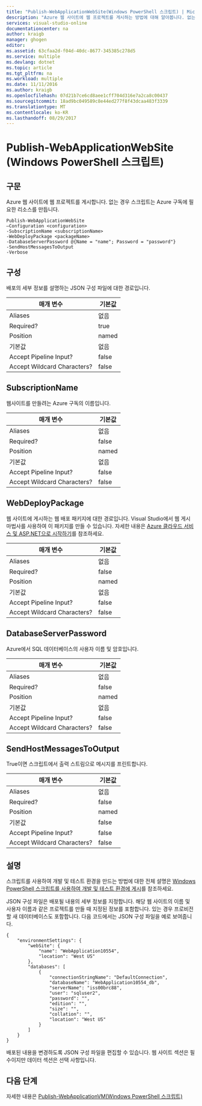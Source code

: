 ```yaml
---
title: "Publish-WebApplicationWebSite(Windows PowerShell 스크립트) | Microsoft Docs"
description: "Azure 웹 사이트에 웹 프로젝트를 게시하는 방법에 대해 알아봅니다. 없는 경우 이 스크립트는 Azure 구독에 필요한 리소스를 만듭니다."
services: visual-studio-online
documentationcenter: na
author: kraigb
manager: ghogen
editor: 
ms.assetid: 63cfaa2d-f04d-40dc-8677-345385c278d5
ms.service: multiple
ms.devlang: dotnet
ms.topic: article
ms.tgt_pltfrm: na
ms.workload: multiple
ms.date: 11/11/2016
ms.author: kraigb
ms.openlocfilehash: 07d21b7ce6cd8aee1cff704d316e7a2ca8c00437
ms.sourcegitcommit: 18ad9bc049589c8e44ed277f8f43dcaa483f3339
ms.translationtype: MT
ms.contentlocale: ko-KR
ms.lasthandoff: 08/29/2017
---
```

# <a name="publish-webapplicationwebsite-windows-powershell-script"></a>Publish-WebApplicationWebSite (Windows PowerShell 스크립트)
## <a name="syntax"></a>구문
Azure 웹 사이트에 웹 프로젝트를 게시합니다. 없는 경우 스크립트는 Azure 구독에 필요한 리소스를 만듭니다.

    Publish-WebApplicationWebSite
    –Configuration <configuration>
    -SubscriptionName <subscriptionName>
    -WebDeployPackage <packageName>
    -DatabaseServerPassword @{Name = "name"; Password = "password"}
    -SendHostMessagesToOutput
    -Verbose


## <a name="configuration"></a>구성
배포의 세부 정보를 설명하는 JSON 구성 파일에 대한 경로입니다.

| 매개 변수 | 기본값 |
| --- | --- |
| Aliases |없음 |
| Required? |true |
| Position |named |
| 기본값 |없음 |
| Accept Pipeline Input? |false |
| Accept Wildcard Characters? |false |

## <a name="subscriptionname"></a>SubscriptionName
웹사이트를 만들려는 Azure 구독의 이름입니다.

| 매개 변수 | 기본값 |
| --- | --- |
| Aliases |없음 |
| Required? |false |
| Position |named |
| 기본값 |없음 |
| Accept Pipeline Input? |false |
| Accept Wildcard Characters? |false |

## <a name="webdeploypackage"></a>WebDeployPackage
웹 사이트에 게시하는 웹 배포 패키지에 대한 경로입니다. Visual Studio에서 웹 게시 마법사를 사용하여 이 패키지를 만들 수 있습니다. 자세한 내용은 [Azure 클라우드 서비스 및 ASP.NET으로 시작하기](http://go.microsoft.com/fwlink/p/?LinkID=623089)를 참조하세요.

| 매개 변수 | 기본값 |
| --- | --- |
| Aliases |없음 |
| Required? |false |
| Position |named |
| 기본값 |없음 |
| Accept Pipeline Input? |false |
| Accept Wildcard Characters? |false |

## <a name="databaseserverpassword"></a>DatabaseServerPassword
Azure에서 SQL 데이터베이스의 사용자 이름 및 암호입니다.

| 매개 변수 | 기본값 |
| --- | --- |
| Aliases |없음 |
| Required? |false |
| Position |named |
| 기본값 |없음 |
| Accept Pipeline Input? |false |
| Accept Wildcard Characters? |false |

## <a name="sendhostmessagestooutput"></a>SendHostMessagesToOutput
True이면 스크립트에서 출력 스트림으로 메시지를 프린트합니다.

| 매개 변수 | 기본값 |
| --- | --- |
| Aliases |없음 |
| Required? |false |
| Position |named |
| 기본값 |false |
| Accept Pipeline Input? |false |
| Accept Wildcard Characters? |false |

## <a name="remarks"></a>설명
스크립트를 사용하여 개발 및 테스트 환경을 만드는 방법에 대한 전체 설명은 [Windows PowerShell 스크립트를 사용하여 개발 및 테스트 환경에 게시](vs-azure-tools-publishing-using-powershell-scripts.md)를 참조하세요.

JSON 구성 파일은 배포될 내용의 세부 정보를 지정합니다. 해당 웹 사이트의 이름 및 사용자 이름과 같은 프로젝트를 만들 때 지정된 정보를 포함합니다. 있는 경우 프로비전할 새 데이터베이스도 포함합니다. 다음 코드에서는 JSON 구성 파일을 예로 보여줍니다.

    {
        "environmentSettings": {
            "webSite": {
                "name": "WebApplication10554",
                "location": "West US"
            },
            "databases": [
                {
                    "connectionStringName": "DefaultConnection",
                    "databaseName": "WebApplication10554_db",
                    "serverName": "iss00brc88",
                    "user": "sqluser2",
                    "password": "",
                    "edition": "",
                    "size": "",
                    "collation": "",
                    "location": "West US"
                }
            ]
        }
    }

배포된 내용을 변경하도록 JSON 구성 파일을 편집할 수 있습니다. 웹 사이트 섹션은 필수이지만 데이터 섹션은 선택 사항입니다.

## <a name="next-steps"></a>다음 단계
자세한 내용은 [Publish-WebApplicationVM(Windows PowerShell 스크립트)](vs-azure-tools-publish-webapplicationvm.md)

